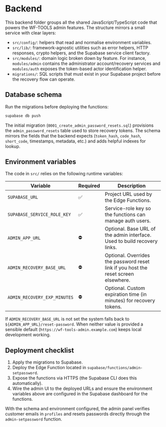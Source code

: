 # Backend

This backend folder groups all the shared JavaScript/TypeScript code that powers the
WF-TOOLS admin features. The structure mirrors a small service with clear layers:

- `src/config/`: helpers that read and normalise environment variables.
- `src/lib/`: framework-agnostic utilities such as error helpers, HTTP responses,
  crypto helpers, and the Supabase service client factory.
- `src/modules/`: domain logic broken down by feature. For instance,
  `modules/admin` contains the administrator account/recovery services and
  `modules/auth` exposes the token-based actor identification helper.
- `migrations/`: SQL scripts that must exist in your Supabase project before the
  recovery flow can operate.

## Database schema

Run the migrations before deploying the functions:

```bash
supabase db push
```

The initial migration (`0001_create_admin_password_resets.sql`) provisions the
`admin_password_resets` table used to store recovery tokens. The schema mirrors the
fields that the backend expects (`token_hash`, `code_hash`, `short_code`, timestamps,
metadata, etc.) and adds helpful indexes for lookup.

## Environment variables

The code in `src/` relies on the following runtime variables:

| Variable | Required | Description |
| --- | --- | --- |
| `SUPABASE_URL` | ✅ | Project URL used by the Edge Functions. |
| `SUPABASE_SERVICE_ROLE_KEY` | ✅ | Service-role key so the functions can manage auth users. |
| `ADMIN_APP_URL` | ⛔ | Optional. Base URL of the admin interface. Used to build recovery links. |
| `ADMIN_RECOVERY_BASE_URL` | ⛔ | Optional. Overrides the password reset link if you host the reset screen elsewhere. |
| `ADMIN_RECOVERY_EXP_MINUTES` | ⛔ | Optional. Custom expiration time (in minutes) for recovery tokens. |

If `ADMIN_RECOVERY_BASE_URL` is not set the system falls back to
`${ADMIN_APP_URL}/reset-password`. When neither value is provided a sensible default
(`https://wf-tools-admin.example.com`) keeps local development working.

## Deployment checklist

1. Apply the migrations to Supabase.
2. Deploy the Edge Function located in `supabase/functions/admin-setpassword`.
3. Expose the functions via HTTPS (the Supabase CLI does this automatically).
4. Wire the admin UI to the deployed URLs and ensure the environment variables above
   are configured in the Supabase dashboard for the functions.

With the schema and environment configured, the admin panel verifies customer emails in
`profiles` and resets passwords directly through the `admin-setpassword` function.

